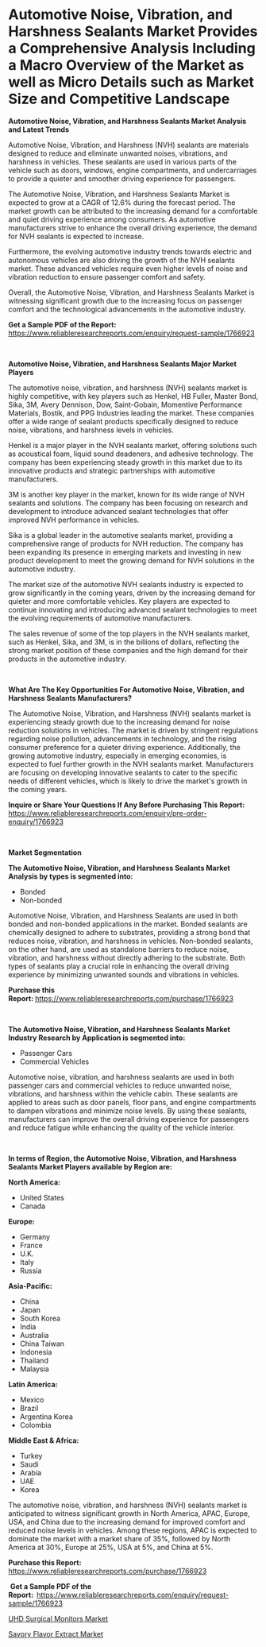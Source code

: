 <p><h1>Automotive Noise, Vibration, and Harshness Sealants Market Provides a Comprehensive Analysis Including a Macro Overview of the Market as well as Micro Details such as Market Size and Competitive Landscape</h1></p><p><strong>Automotive Noise, Vibration, and Harshness Sealants Market Analysis and Latest Trends</strong></p>
<p><p>Automotive Noise, Vibration, and Harshness (NVH) sealants are materials designed to reduce and eliminate unwanted noises, vibrations, and harshness in vehicles. These sealants are used in various parts of the vehicle such as doors, windows, engine compartments, and undercarriages to provide a quieter and smoother driving experience for passengers.</p><p>The Automotive Noise, Vibration, and Harshness Sealants Market is expected to grow at a CAGR of 12.6% during the forecast period. The market growth can be attributed to the increasing demand for a comfortable and quiet driving experience among consumers. As automotive manufacturers strive to enhance the overall driving experience, the demand for NVH sealants is expected to increase.</p><p>Furthermore, the evolving automotive industry trends towards electric and autonomous vehicles are also driving the growth of the NVH sealants market. These advanced vehicles require even higher levels of noise and vibration reduction to ensure passenger comfort and safety.</p><p>Overall, the Automotive Noise, Vibration, and Harshness Sealants Market is witnessing significant growth due to the increasing focus on passenger comfort and the technological advancements in the automotive industry.</p></p>
<p><strong>Get a Sample PDF of the Report:&nbsp;</strong> <a href="https://www.reliableresearchreports.com/enquiry/request-sample/1766923">https://www.reliableresearchreports.com/enquiry/request-sample/1766923</a></p>
<p>&nbsp;</p>
<p><strong>Automotive Noise, Vibration, and Harshness Sealants Major Market Players</strong></p>
<p><p>The automotive noise, vibration, and harshness (NVH) sealants market is highly competitive, with key players such as Henkel, HB Fuller, Master Bond, Sika, 3M, Avery Dennison, Dow, Saint-Gobain, Momentive Performance Materials, Bostik, and PPG Industries leading the market. These companies offer a wide range of sealant products specifically designed to reduce noise, vibrations, and harshness levels in vehicles.</p><p>Henkel is a major player in the NVH sealants market, offering solutions such as acoustical foam, liquid sound deadeners, and adhesive technology. The company has been experiencing steady growth in this market due to its innovative products and strategic partnerships with automotive manufacturers.</p><p>3M is another key player in the market, known for its wide range of NVH sealants and solutions. The company has been focusing on research and development to introduce advanced sealant technologies that offer improved NVH performance in vehicles.</p><p>Sika is a global leader in the automotive sealants market, providing a comprehensive range of products for NVH reduction. The company has been expanding its presence in emerging markets and investing in new product development to meet the growing demand for NVH solutions in the automotive industry.</p><p>The market size of the automotive NVH sealants industry is expected to grow significantly in the coming years, driven by the increasing demand for quieter and more comfortable vehicles. Key players are expected to continue innovating and introducing advanced sealant technologies to meet the evolving requirements of automotive manufacturers.</p><p>The sales revenue of some of the top players in the NVH sealants market, such as Henkel, Sika, and 3M, is in the billions of dollars, reflecting the strong market position of these companies and the high demand for their products in the automotive industry.</p></p>
<p>&nbsp;</p>
<p><strong>What Are The Key Opportunities For Automotive Noise, Vibration, and Harshness Sealants Manufacturers?</strong></p>
<p><p>The Automotive Noise, Vibration, and Harshness (NVH) sealants market is experiencing steady growth due to the increasing demand for noise reduction solutions in vehicles. The market is driven by stringent regulations regarding noise pollution, advancements in technology, and the rising consumer preference for a quieter driving experience. Additionally, the growing automotive industry, especially in emerging economies, is expected to fuel further growth in the NVH sealants market. Manufacturers are focusing on developing innovative sealants to cater to the specific needs of different vehicles, which is likely to drive the market's growth in the coming years.</p></p>
<p><strong>Inquire or Share Your Questions If Any Before Purchasing This Report:</strong> <a href="https://www.reliableresearchreports.com/enquiry/pre-order-enquiry/1766923">https://www.reliableresearchreports.com/enquiry/pre-order-enquiry/1766923</a></p>
<p>&nbsp;</p>
<p><strong>Market Segmentation</strong></p>
<p><strong>The Automotive Noise, Vibration, and Harshness Sealants Market Analysis by types is segmented into:</strong></p>
<p><ul><li>Bonded</li><li>Non-bonded</li></ul></p>
<p><p>Automotive Noise, Vibration, and Harshness Sealants are used in both bonded and non-bonded applications in the market. Bonded sealants are chemically designed to adhere to substrates, providing a strong bond that reduces noise, vibration, and harshness in vehicles. Non-bonded sealants, on the other hand, are used as standalone barriers to reduce noise, vibration, and harshness without directly adhering to the substrate. Both types of sealants play a crucial role in enhancing the overall driving experience by minimizing unwanted sounds and vibrations in vehicles.</p></p>
<p><strong>Purchase this Report:&nbsp;</strong><a href="https://www.reliableresearchreports.com/purchase/1766923">https://www.reliableresearchreports.com/purchase/1766923</a></p>
<p>&nbsp;</p>
<p><strong>The Automotive Noise, Vibration, and Harshness Sealants Market Industry Research by Application is segmented into:</strong></p>
<p><ul><li>Passenger Cars</li><li>Commercial Vehicles</li></ul></p>
<p><p>Automotive noise, vibration, and harshness sealants are used in both passenger cars and commercial vehicles to reduce unwanted noise, vibrations, and harshness within the vehicle cabin. These sealants are applied to areas such as door panels, floor pans, and engine compartments to dampen vibrations and minimize noise levels. By using these sealants, manufacturers can improve the overall driving experience for passengers and reduce fatigue while enhancing the quality of the vehicle interior.</p></p>
<p>&nbsp;</p>
<p><strong>In terms of Region, the Automotive Noise, Vibration, and Harshness Sealants Market Players available by Region are:</strong></p>
<p>
    <p> <strong> North America: </strong>
        <ul>
            <li>United States</li>
            <li>Canada</li>
        </ul>
        </p> 
    <p> <strong> Europe: </strong>
        <ul>
            <li>Germany</li>
            <li>France</li>
            <li>U.K.</li>
            <li>Italy</li>
            <li>Russia</li>
        </ul>
        </p> 
    <p> <strong> Asia-Pacific: </strong>
        <ul>
            <li>China</li>
            <li>Japan</li>
            <li>South Korea</li>
            <li>India</li>
            <li>Australia</li>
            <li>China Taiwan</li>
            <li>Indonesia</li>
            <li>Thailand</li>
            <li>Malaysia</li>
        </ul>
        </p> 
    <p> <strong> Latin America: </strong>
        <ul>
            <li>Mexico</li>
            <li>Brazil</li>
            <li>Argentina Korea</li>
            <li>Colombia</li>
        </ul>
        </p> 
    <p> <strong> Middle East & Africa: </strong>
        <ul>
            <li>Turkey</li>
            <li>Saudi</li>
            <li>Arabia</li>
            <li>UAE</li>
            <li>Korea</li>
        </ul>
    </p>
    </p>
<p><p>The automotive noise, vibration, and harshness (NVH) sealants market is anticipated to witness significant growth in North America, APAC, Europe, USA, and China due to the increasing demand for improved comfort and reduced noise levels in vehicles. Among these regions, APAC is expected to dominate the market with a market share of 35%, followed by North America at 30%, Europe at 25%, USA at 5%, and China at 5%.</p></p>
<p><strong>Purchase this Report: </strong><a href="https://www.reliableresearchreports.com/purchase/1766923">https://www.reliableresearchreports.com/purchase/1766923</a></p>
<p>&nbsp;<strong>Get a Sample PDF of the Report:&nbsp;&nbsp;</strong><a href="https://www.reliableresearchreports.com/enquiry/request-sample/1766923">https://www.reliableresearchreports.com/enquiry/request-sample/1766923</a></p>
<p><strong></strong></p>
<p><p><a href="https://github.com/luckyshygirl/Market-Research-Report-List-3/blob/main/uhd-surgical-monitors-market.md">UHD Surgical Monitors Market</a></p><p><a href="https://github.com/markusgodoy/Market-Research-Report-List-2/blob/main/savory-flavor-extract-market.md">Savory Flavor Extract Market</a></p></p>